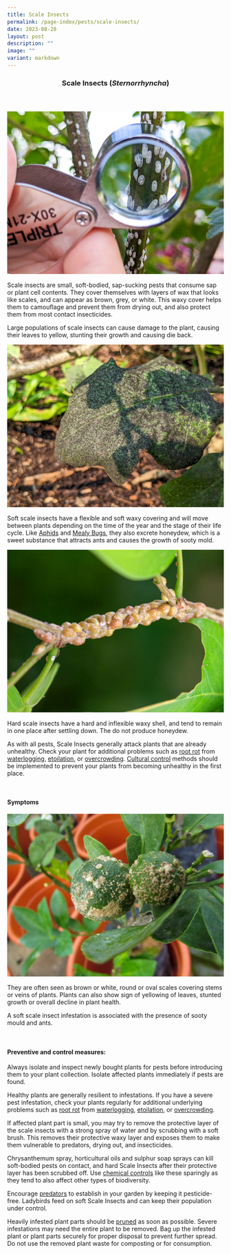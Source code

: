 ```yaml
---
title: Scale Insects
permalink: /page-index/pests/scale-insects/
date: 2023-08-28
layout: post
description: ""
image: ""
variant: markdown
---
```

<header>
	<h3>Scale Insects  (<em>Sternorrhyncha</em>)</h3>
</header>

<section>
		<img title="Soft scale insects on a stem. Photo by Jacqueline Chua." src="/images/Biodiversity/scaleinsects_pestid_jacquelinechua.jpg">
	<p>Scale insects are small, soft-bodied, sap-sucking pests that consume sap or plant cell contents. They cover themselves with layers of wax that looks like scales, and can appear as brown, grey, or white. This waxy cover helps them to camouflage and prevent them from drying out, and also protect them from most contact insecticides.</p>
	<p>Large populations of scale insects can cause damage to the plant, causing their leaves to yellow, stunting their growth and causing die back.</p>
		<img title="A leaf covered in black, powdery fungus known as sooty mould. Photo by Jacqueline Chua" src="/images/Plant%20problems/sootmould_armoredscales%20(2)_jacquelinechua.jpg">	
	<p>Soft scale insects have a flexible and soft waxy covering and will move between plants depending on the time of the year and the stage of their life cycle. Like <a href="/page-index/pests/aphids/">Aphids</a> and <a href="/page-index/pests/mealy-bugs/">Mealy Bugs</a>, they also excrete honeydew, which is a sweet substance that attracts ants and causes the growth of sooty mold.</p>
		<img title="Hard scale insects. Photo by Victoria Lim." src="/images/Biodiversity/scales%20(1)victorialim.jpg">
	<p>Hard scale insects have a hard and inflexible waxy shell, and tend to remain in one place after settling down. The do not produce honeydew.</p>
	<p> As with all pests, Scale Insects generally attack plants that are already unhealthy. Check your plant for additional problems such as <a href="/page-index/plant-problems/root-rot/">root rot</a> from <a href="/page-index/plant-problems/waterlogging/">waterlogging</a>, <a href="/page-index/plant-problems/etiolation/">etoilation</a>, or <a href="/page-index/horticulture-techniques/plant-spacing/">overcrowding</a>.  <a href="/page-index/horticulture-techniques/pest-control/#cultural_control"> Cultural control</a> methods should be implemented to prevent your plants from becoming unhealthy in the first place. </p>
	<br>
</section>

<section>
	<h4>Symptoms</h4>
	<img title="Photo by Victoria Lim." src="/images/Biodiversity/citrus%20scale%20pestvictorialim.jpg">
		<p>They are often seen as brown or white, round or oval scales covering stems or veins of plants. Plants can also show sign of yellowing of leaves, stunted growth or overall decline in plant health.</p>
	<p>A soft scale insect infestation is associated with the presence of sooty mould and ants.</p>
	<br>
</section>

<section>
	<h4>Preventive and control measures:</h4>
	<p>Always isolate and inspect newly bought plants for pests before introducing them to your plant collection. Isolate affected plants immediately if pests are found.</p>
	<p>Healthy plants are generally resilient to infestations. If you have a severe pest infestation, check your plants regularly for additional underlying problems such as <a href="/page-index/plant-problems/root-rot/">root rot</a> from <a href="/page-index/plant-problems/waterlogging/">waterlogging</a>, <a href="/page-index/plant-problems/etiolation/">etoilation</a>, or <a href="/page-index/horticulture-techniques/plant-spacing/">overcrowding</a>.</p>
	<p>If affected plant part is small, you may try to remove the protective layer of the scale insects with a strong spray of water and by scrubbing with a soft brush. This removes their protective waxy layer and exposes them to make them vulnerable to predators, drying out, and insecticides.</p>
	<p>Chrysanthemum spray, horticultural oils and sulphur soap sprays can kill soft-bodied pests on contact, and hard Scale Insects after their protective layer has been scrubbed off. Use <a href="/page-index/horticulture-techniques/pest-control/#chemical_control">chemical controls</a> like these sparingly as they tend to also affect other types of biodiversity.</p>
	<p>Encourage <a href="/page-index/biodiversity/predators/">predators</a> to establish in your garden by keeping it pesticide-free. Ladybirds feed on soft Scale Insects and can keep their population under control.</p> 
	<p>Heavily infested plant parts should be <a href="/page-index/horticulture-techniques/pruning/">pruned</a> as soon as possible. Severe infestations may need the entire plant to be removed. Bag up the infested plant or plant parts securely for proper disposal to prevent further spread. Do not use the removed plant waste for composting or for consumption.</p>
	<br>
</section>